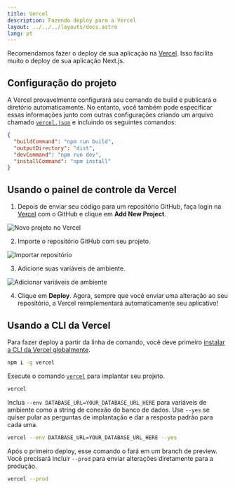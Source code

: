 ```yaml
---
title: Vercel
description: Fazendo deploy para a Vercel
layout: ../../../layouts/docs.astro
lang: pt
---
```


Recomendamos fazer o deploy de sua aplicação na [Vercel](https://vercel.com/?utm_source=t3-oss&utm_campaign=oss). Isso facilita muito o deploy de sua aplicação Next.js.

## Configuração do projeto

A Vercel provavelmente configurará seu comando de build e publicará o diretório automaticamente. No entanto, você também pode especificar essas informações junto com outras configurações criando um arquivo chamado [`vercel.json`](https://vercel.com/docs/project-configuration) e incluindo os seguintes comandos:

```json
{
  "buildCommand": "npm run build",
  "outputDirectory": "dist",
  "devCommand": "npm run dev",
  "installCommand": "npm install"
}
```

## Usando o painel de controle da Vercel

1. Depois de enviar seu código para um repositório GitHub, faça login na [Vercel](https://vercel.com/?utm_source=t3-oss&utm_campaign=oss) com o GitHub e clique em **Add New Project**.

![Novo projeto no Vercel](/images/vercel-new-project.webp)

2. Importe o repositório GitHub com seu projeto.

![Importar repositório](/images/vercel-import-project.webp)

3. Adicione suas variáveis de ambiente.

![Adicionar variáveis de ambiente](/images/vercel-env-vars.webp)

4. Clique em **Deploy**. Agora, sempre que você enviar uma alteração ao seu repositório, a Vercel reimplementará automaticamente seu aplicativo!

## Usando a CLI da Vercel

Para fazer deploy a partir da linha de comando, você deve primeiro [instalar a CLI da Vercel globalmente](https://vercel.com/docs/cli#installing-vercel-cli).

```bash
npm i -g vercel
```

Execute o comando [`vercel`](https://vercel.com/docs/cli/deploying-from-cli) para implantar seu projeto.

```bash
vercel
```

Inclua `--env DATABASE_URL=YOUR_DATABASE_URL_HERE` para variáveis de ambiente como a string de conexão do banco de dados. Use `--yes` se quiser pular as perguntas de implantação e dar a resposta padrão para cada uma.

```bash
vercel --env DATABASE_URL=YOUR_DATABASE_URL_HERE --yes
```

Após o primeiro deploy, esse comando o fará em um branch de preview. Você precisará incluir `--prod` para enviar alterações diretamente para a produção.

```bash
vercel --prod
```
